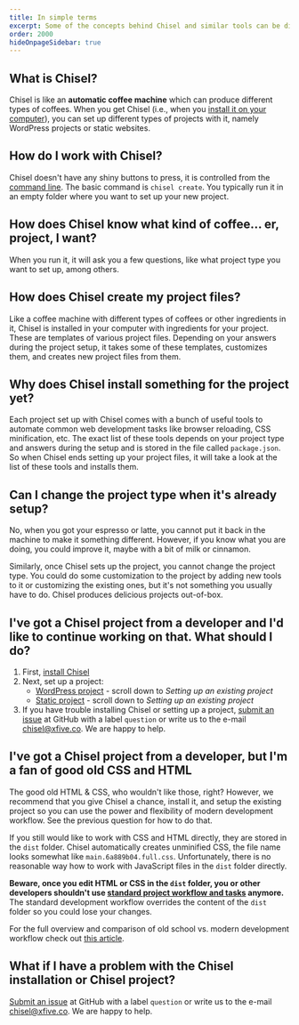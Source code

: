 ```yaml
---
title: In simple terms
excerpt: Some of the concepts behind Chisel and similar tools can be difficult to understand at first. We'll try to explain them in simple terms here. So grab your coffee and let's get to it.
order: 2000
hideOnpageSidebar: true
---
```


## What is Chisel?

Chisel is like an **automatic coffee machine** which can produce different types of coffees. When you get Chisel (i.e., when you [install it on your computer](/docs/installation)), you can set up different types of projects with it, namely WordPress projects or static websites.

## How do I work with Chisel?

Chisel doesn't have any shiny buttons to press, it is controlled from the [command line](https://webdesign.tutsplus.com/articles/the-command-line-for-web-design-introduction--cms-23493). The basic command is `chisel create`. You typically run it in an empty folder where you want to set up your new project.

## How does Chisel know what kind of coffee... er, project, I want?

When you run it, it will ask you a few questions, like what project type you want to set up, among others.

## How does Chisel create my project files?

Like a coffee machine with different types of coffees or other ingredients in it, Chisel is installed in your computer with ingredients for your project. These are templates of various project files. Depending on your answers during the project setup, it takes some of these templates, customizes them, and creates new project files from them.

## Why does Chisel install something for the project yet?

Each project set up with Chisel comes with a bunch of useful tools to automate common web development tasks like browser reloading, CSS minification, etc. The exact list of these tools depends on your project type and answers during the setup and is stored in the file called `package.json`. So when Chisel ends setting up your project files, it will take a look at the list of these tools and installs them.

## Can I change the project type when it's already setup?

No, when you got your espresso or latte, you cannot put it back in the machine to make it something different. However, if you know what you are doing, you could improve it, maybe with a bit of milk or cinnamon.

Similarly, once Chisel sets up the project, you cannot change the project type. You could do some customization to the project by adding new tools to it or customizing the existing ones, but it's not something you usually have to do. Chisel produces delicious projects out-of-box.

## I've got a Chisel project from a developer and I'd like to continue working on that. What should I do?

1. First, [install Chisel](/docs/installation)
1. Next, set up a project:
   - [WordPress project](/docs/setup/wordpress#4-setting-up-an-existing-project) - scroll down to _Setting up an existing project_
   - [Static project](/docs/setup/static#3-setting-up-an-existing-project) - scroll down to _Setting up an existing project_
1. If you have trouble installing Chisel or setting up a project, [submit an issue](https://github.com/xfiveco/generator-chisel/issues) at GitHub with a label `question` or write us to the e-mail [chisel@xfive.co](mailto:chisel@xfive.co). We are happy to help.

## I've got a Chisel project from a developer, but I'm a fan of good old CSS and HTML

The good old HTML & CSS, who wouldn't like those, right? However, we recommend that you give Chisel a chance, install it, and setup the existing project so you can use the power and flexibility of modern development workflow. See the previous question for how to do that.

If you still would like to work with CSS and HTML directly, they are stored in the `dist` folder. Chisel automatically creates unminified CSS, the file name looks somewhat like `main.6a889b04.full.css`. Unfortunately, there is no reasonable way how to work with JavaScript files in the `dist` folder directly.

**Beware, once you edit HTML or CSS in the `dist` folder, you or other developers shouldn't use [standard project workflow and tasks](/docs/development/tasks) anymore.** The standard development workflow overrides the content of the `dist` folder so you could lose your changes.

For the full overview and comparison of old school vs. modern development workflow check out [this article](https://www.xfive.co/blog/craft-perfect-websites-chisel/).

## What if I have a problem with the Chisel installation or Chisel project?

[Submit an issue](https://github.com/xfiveco/generator-chisel/issues) at GitHub with a label `question` or write us to the e-mail [chisel@xfive.co](mailto:chisel@xfive.co). We are happy to help.
